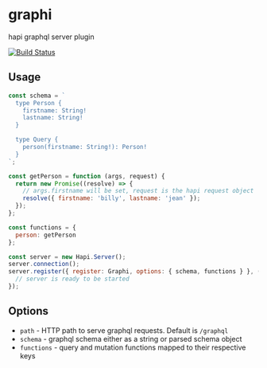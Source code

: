 # graphi
hapi graphql server plugin

[![Build Status](https://secure.travis-ci.org/geek/graphi.svg)](http://travis-ci.org/geek/graphi)


## Usage

```js
const schema = `
  type Person {
    firstname: String!
    lastname: String!
  }

  type Query {
    person(firstname: String!): Person!
  }
`;

const getPerson = function (args, request) {
  return new Promise((resolve) => {
    // args.firstname will be set, request is the hapi request object
    resolve({ firstname: 'billy', lastname: 'jean' });
  });
};

const functions = {
  person: getPerson
};

const server = new Hapi.Server();
server.connection();
server.register({ register: Graphi, options: { schema, functions } }, (err) => {
  // server is ready to be started
});
```


## Options

- `path` - HTTP path to serve graphql requests. Default is `/graphql`
- `schema` - graphql schema either as a string or parsed schema object
- `functions` - query and mutation functions mapped to their respective keys
